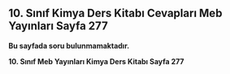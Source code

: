 ## 10. Sınıf Kimya Ders Kitabı Cevapları Meb Yayınları Sayfa 277

**Bu sayfada soru bulunmamaktadır.**

**10. Sınıf Meb Yayınları Kimya Ders Kitabı Sayfa 277**